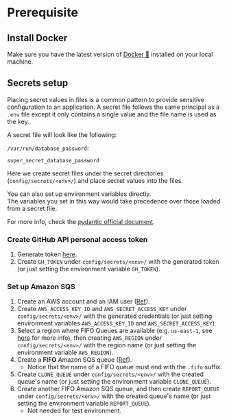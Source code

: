 # Prerequisite
## Install Docker
Make sure you have the latest version of <a href="https://www.docker.com/get-started" target="_blank">Docker 🐳</a> installed on your local machine.

## Secrets setup
Placing secret values in files is a common pattern to provide sensitive configuration to an application. A secret file follows the same principal as a `.env` file except it only contains a single value and the file name is used as the key.

A secret file will look like the following:

`/var/run/database_password`:

```
super_secret_database_password
```

Here we create secret files under the secret directories (`config/secrets/<env>/`) and place secret values into the files.

You can also set up environment variables directly.<br>
The variables you set in this way would take precedence over those loaded from a secret file.

For more info, check the <a href="https://pydantic-docs.helpmanual.io/usage/settings/#secret-support" target="_blank">pydantic official document</a>.

### Create GitHub API personal access token
1. Generate token <a href="https://github.com/settings/tokens" target="_blank">here</a>.
2. Create `GH_TOKEN` under `config/secrets/<env>/` with the generated token (or just setting the environment variable `GH_TOKEN`).

### Set up Amazon SQS
1. Create an AWS account and an IAM user (<a href="https://docs.aws.amazon.com/AWSSimpleQueueService/latest/SQSDeveloperGuide/sqs-setting-up.html" target="_blank">Ref</a>).
2. Create `AWS_ACCESS_KEY_ID` and `AWS_SECRET_ACCESS_KEY` under `config/secrets/<env>/` with the generated credentials (or just setting environment variables `AWS_ACCESS_KEY_ID` and `AWS_SECRET_ACCESS_KEY`).
3. Select a region where FIFO Queues are available (e.g. `us-east-1`, see <a href="https://aws.amazon.com/about-aws/whats-new/2019/02/amazon-sqs-fifo-qeues-now-available-in-15-aws-regions/" target="_blank">here</a> for more info), then creating `AWS_REGION` under `config/secrets/<env>/` with the region name (or just setting the environment variable `AWS_REGION`).
4. Create a **FIFO** Amazon SQS queue (<a href="https://docs.aws.amazon.com/AWSSimpleQueueService/latest/SQSDeveloperGuide/sqs-configure-create-queue.html" target="_blank">Ref</a>).
    * Notice that the name of a FIFO queue must end with the `.fifo` suffix.
5. Create `CLONE_QUEUE` under `config/secrets/<env>/` with the created queue's name (or just setting the environment variable `CLONE_QUEUE`).
6. Create another FIFO Amazon SQS queue, and then create `REPORT_QUEUE` under `config/secrets/<env>/` with the created queue's name  (or just setting the environment variable `REPORT_QUEUE`).
    * Not needed for test environment.